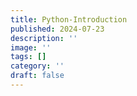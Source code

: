 ```yaml
---
title: Python-Introduction
published: 2024-07-23
description: ''
image: ''
tags: []
category: ''
draft: false 
---
```

